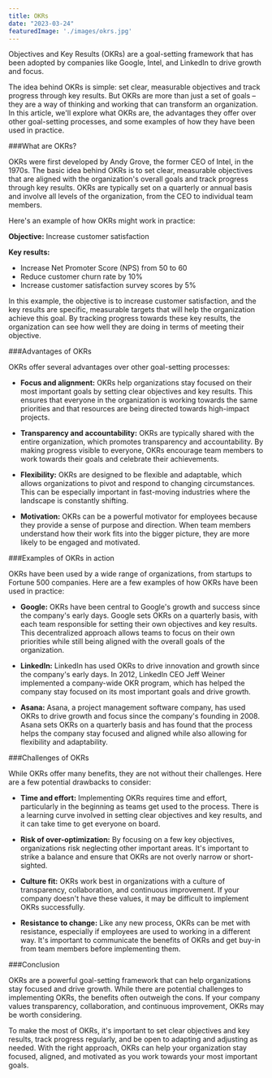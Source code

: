 ```yaml
---
title: OKRs
date: "2023-03-24"
featuredImage: './images/okrs.jpg'
---
```

Objectives and Key Results (OKRs) are a goal-setting framework that has been adopted by companies like Google, Intel, and LinkedIn to drive growth and focus.
<!-- end -->
The idea behind OKRs is simple: set clear, measurable objectives and track progress through key results. But OKRs are more than just a set of goals – they are a way of thinking and working that can transform an organization. In this article, we'll explore what OKRs are, the advantages they offer over other goal-setting processes, and some examples of how they have been used in practice.

###What are OKRs?

OKRs were first developed by Andy Grove, the former CEO of Intel, in the 1970s. The basic idea behind OKRs is to set clear, measurable objectives that are aligned with the organization's overall goals and track progress through key results. OKRs are typically set on a quarterly or annual basis and involve all levels of the organization, from the CEO to individual team members.

Here's an example of how OKRs might work in practice:

**Objective:** Increase customer satisfaction

**Key results:** 
* Increase Net Promoter Score (NPS) from 50 to 60
* Reduce customer churn rate by 10%
* Increase customer satisfaction survey scores by 5%

In this example, the objective is to increase customer satisfaction, and the key results are specific, measurable targets that will help the organization achieve this goal. By tracking progress towards these key results, the organization can see how well they are doing in terms of meeting their objective.

###Advantages of OKRs

OKRs offer several advantages over other goal-setting processes:

* **Focus and alignment:** OKRs help organizations stay focused on their most important goals by setting clear objectives and key results. This ensures that everyone in the organization is working towards the same priorities and that resources are being directed towards high-impact projects.

* **Transparency and accountability:** OKRs are typically shared with the entire organization, which promotes transparency and accountability. By making progress visible to everyone, OKRs encourage team members to work towards their goals and celebrate their achievements.

* **Flexibility:** OKRs are designed to be flexible and adaptable, which allows organizations to pivot and respond to changing circumstances. This can be especially important in fast-moving industries where the landscape is constantly shifting.

* **Motivation:** OKRs can be a powerful motivator for employees because they provide a sense of purpose and direction. When team members understand how their work fits into the bigger picture, they are more likely to be engaged and motivated.

###Examples of OKRs in action

OKRs have been used by a wide range of organizations, from startups to Fortune 500 companies. Here are a few examples of how OKRs have been used in practice:

* **Google:** OKRs have been central to Google's growth and success since the company's early days. Google sets OKRs on a quarterly basis, with each team responsible for setting their own objectives and key results. This decentralized approach allows teams to focus on their own priorities while still being aligned with the overall goals of the organization.

* **LinkedIn:** LinkedIn has used OKRs to drive innovation and growth since the company's early days. In 2012, LinkedIn CEO Jeff Weiner implemented a company-wide OKR program, which has helped the company stay focused on its most important goals and drive growth.

* **Asana:** Asana, a project management software company, has used OKRs to drive growth and focus since the company's founding in 2008. Asana sets OKRs on a quarterly basis and has found that the process helps the company stay focused and aligned while also allowing for flexibility and adaptability.

###Challenges of OKRs

While OKRs offer many benefits, they are not without their challenges. Here are a few potential drawbacks to consider:

* **Time and effort:** Implementing OKRs requires time and effort, particularly in the beginning as teams get used to the process. There is a learning curve involved in setting clear objectives and key results, and it can take time to get everyone on board.

* **Risk of over-optimization:** By focusing on a few key objectives, organizations risk neglecting other important areas. It's important to strike a balance and ensure that OKRs are not overly narrow or short-sighted.

* **Culture fit:** OKRs work best in organizations with a culture of transparency, collaboration, and continuous improvement. If your company doesn't have these values, it may be difficult to implement OKRs successfully.

* **Resistance to change:** Like any new process, OKRs can be met with resistance, especially if employees are used to working in a different way. It's important to communicate the benefits of OKRs and get buy-in from team members before implementing them.

###Conclusion

OKRs are a powerful goal-setting framework that can help organizations stay focused and drive growth. While there are potential challenges to implementing OKRs, the benefits often outweigh the cons. If your company values transparency, collaboration, and continuous improvement, OKRs may be worth considering. 

To make the most of OKRs, it's important to set clear objectives and key results, track progress regularly, and be open to adapting and adjusting as needed. With the right approach, OKRs can help your organization stay focused, aligned, and motivated as you work towards your most important goals.